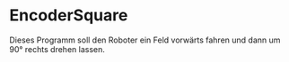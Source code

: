 # EncoderSquare
Dieses Programm soll den Roboter ein Feld vorwärts fahren und dann um 90° rechts drehen lassen.
